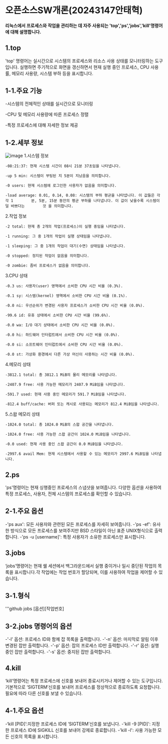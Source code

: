 # 오픈소스SW개론(20243147안태혁)

#### 리눅스에서 프로세스와 작업을 관리하는 데 자주 사용되는 'top','ps','jobs','kill'명령어에 대해 설명합니다.

1.top
---
'top' 명령어는 실시간으로 시스템의 프로세스와 리소스 사용 상태를 모니터링하는 도구입니다. 실행하면 주기적으로 화면을 갱신하면서 현재 실행 중인 프로세스, CPU 사용률, 메모리 사용량, 시스템 부하 등을 표시합니다.
  
1-1.주요 기능
---
-시스템의 전체적인 상태를 실시간으로 모니터링

-CPU 및 메모리 사용량에 따른 프로세스 정렬

-특정 프로세스에 대해 자세한 정보 제공

1-2.세부 정보
---
![image](https://github.com/dksxogur/2024-1/assets/170289986/8fc7eeb4-7ae4-43f6-9598-53211af6849c)
  1.시스템 정보
  
    -08:21:37: 현재 시스템 시간이 08시 21분 37초임을 나타냅니다.
    
    -up 5 min: 시스템이 부팅된 지 5분이 지났음을 의미합니다.
    
    -0 users: 현재 시스템에 로그인한 사용자가 없음을 의미합니다.
    
    -load average: 0.01, 0.14, 0.08: 시스템의 부하 평균을 나타냅니다. 이 값들은 각각 1        분, 5분, 15분 동안의 평균 부하를 나타냅니다. 이 값이 낮을수록 시스템이 덜 바쁘다는        것 을 의미합니다.

     
  2.작업 정보
  
    -2 total: 현재 총 2개의 작업(프로세스)이 실행 중임을 나타냅니다.
    
    -1 running: 그 중 1개의 작업이 실행 상태임을 나타냅니다.
    
    -1 sleeping: 그 중 1개의 작업이 대기(수면) 상태임을 나타냅니다.
    
    -0 stopped: 정지된 작업이 없음을 의미합니다.
    
    -0 zombie: 좀비 프로세스가 없음을 의미합니다.

    
  3.CPU 상태
  
    -0.3 us: 사용자(user) 영역에서 소비한 CPU 시간 비율 (0.3%).
    
    -0.1 sy: 시스템(kernel) 영역에서 소비한 CPU 시간 비율 (0.1%).
    
    -0.0 ni: 우선순위가 변경된 사용자 프로세스가 소비한 CPU 시간 비율 (0.0%).
    
    -99.6 id: 유휴 상태에서 소비한 CPU 시간 비율 (99.6%).
    
    -0.0 wa: I/O 대기 상태에서 소비한 CPU 시간 비율 (0.0%).
    
    -0.0 hi: 하드웨어 인터럽트에서 소비한 CPU 시간 비율 (0.0%).
    
    -0.0 si: 소프트웨어 인터럽트에서 소비한 CPU 시간 비율 (0.0%).
    
    -0.0 st: 가상화 환경에서 다른 가상 머신이 사용하는 시간 비율 (0.0%).

    
  4.메모리 상태
  
    -3812.1 total: 총 3812.1 MiB의 물리 메모리를 나타냅니다.
    
    -2407.9 free: 사용 가능한 메모리가 2407.9 MiB임을 나타냅니다.
    
    -591.7 used: 현재 사용 중인 메모리가 591.7 MiB임을 나타냅니다.
    
    -812.4 buff/cache: 버퍼 또는 캐시로 사용되는 메모리가 812.4 MiB임을 나타냅니다.

    
  5.스왑 메모리 상태
  
    -1024.0 total: 총 1024.0 MiB의 스왑 공간을 나타냅니다.
    
    -1024.0 free: 사용 가능한 스왑 공간이 1024.0 MiB임을 나타냅니다.
    
    -0.0 used: 현재 사용 중인 스왑 공간이 0.0 MiB임을 나타냅니다.
    
    -2997.6 avail Mem: 현재 시스템에서 사용할 수 있는 메모리가 2997.6 MiB임을 나타냅니다.


2.ps
---
'ps'명령어는 현재 싱행중인 프로세스의 스냅샷을 보여줍니다. 다양한 옵션을 사용하여 특정 프로세스, 사용자, 전체 시스템의 프로세스를 확인할 수 있습니다.

2-1.주요 옵션
---
-'ps aux': 모든 사용자와 관련된 모든 프로세스를 자세히 보여줍니다.
-'ps -ef': 유사한 방식으로 모든 프로세스를 보여주지만 BSD 스타일이 아닌 표준 UNIX형식으로 출력합니다.
-'ps -u [username]': 특정 사용자가 소유한 프로세스만 표시합니다.



3.jobs
---
‘jobs’명령어는 현재 쉘 세션에서 백그라운드에서 실행 중이거나 일시 중단된 작업의 목록을 표시합니다.각 작업에는 작업 번호가 할당되며, 이를 사용하여 작업을 제어할 수 있습니다.

3-1.형식
---
'''github
jobs [옵션][작업번호]

3-2.jobs 명령어의 옵션
---
  -'-l' 옵션: 프로세스 ID와 함께 잡 목록을 출력합니다.
  -'-n' 옵션: 마지막로 알림 이후 변경된 잡만 출력합니다.
  -'-p' 옵션: 잡의 프로세스 ID만 출력합니다.
  -'-r' 옵션: 실행 중인 잡만 출력합니다.
  -'-s' 옵션: 중지된 잡만 출력합니다.



4.kill
---
‘kill’명령어는 특정 프로세스에 신호를 보내어 종료시키거나 제어할 수 있는 도구입니다. 기본적으로 ‘SIGTERM’신호를 보내어 프로세스를 정상적으로 종료하도록 요청합니다. 필요에 따라 다른 신호를 보낼 수 있습니다.

4-1.주요 옵션
---
-‘kill [PID]’:지정한 프로세스 ID에 ‘SIGTERM’신호를 보냅니다.
-'kill -9 [PID]': 지정한 프로세스 ID에 SIGKILL 신호를 보내어 강제로 종료합니다.
-'kill -l': 사용 가능한 모든 신호의 목록을 표시합니다.
